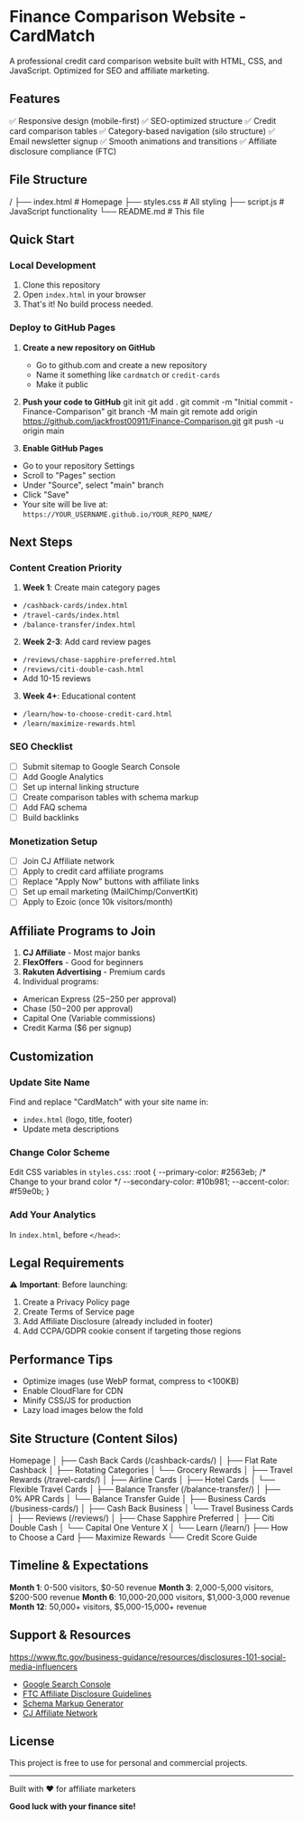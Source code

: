 # Finance Comparison Website - CardMatch

A professional credit card comparison website built with HTML, CSS, and JavaScript. Optimized for SEO and affiliate marketing.

## Features

✅ Responsive design (mobile-first)
✅ SEO-optimized structure
✅ Credit card comparison tables
✅ Category-based navigation (silo structure)
✅ Email newsletter signup
✅ Smooth animations and transitions
✅ Affiliate disclosure compliance (FTC)

## File Structure

/
├── index.html          # Homepage
├── styles.css          # All styling
├── script.js           # JavaScript functionality
└── README.md           # This file

## Quick Start

### Local Development

1. Clone this repository
2. Open `index.html` in your browser
3. That's it! No build process needed.

### Deploy to GitHub Pages

1. **Create a new repository on GitHub**
   - Go to github.com and create a new repository
   - Name it something like `cardmatch` or `credit-cards`
   - Make it public

2. **Push your code to GitHub**
git init
git add .
git commit -m "Initial commit - Finance-Comparison"
git branch -M main
git remote add origin https://github.com/jackfrost00911/Finance-Comparison.git
git push -u origin main


3. **Enable GitHub Pages**
- Go to your repository Settings
- Scroll to "Pages" section
- Under "Source", select "main" branch
- Click "Save"
- Your site will be live at: `https://YOUR_USERNAME.github.io/YOUR_REPO_NAME/`

## Next Steps

### Content Creation Priority

1. **Week 1**: Create main category pages
- `/cashback-cards/index.html`
- `/travel-cards/index.html`
- `/balance-transfer/index.html`

2. **Week 2-3**: Add card review pages
- `/reviews/chase-sapphire-preferred.html`
- `/reviews/citi-double-cash.html`
- Add 10-15 reviews

3. **Week 4+**: Educational content
- `/learn/how-to-choose-credit-card.html`
- `/learn/maximize-rewards.html`

### SEO Checklist

- [ ] Submit sitemap to Google Search Console
- [ ] Add Google Analytics
- [ ] Set up internal linking structure
- [ ] Create comparison tables with schema markup
- [ ] Add FAQ schema
- [ ] Build backlinks

### Monetization Setup

- [ ] Join CJ Affiliate network
- [ ] Apply to credit card affiliate programs
- [ ] Replace "Apply Now" buttons with affiliate links
- [ ] Set up email marketing (MailChimp/ConvertKit)
- [ ] Apply to Ezoic (once 10k visitors/month)

## Affiliate Programs to Join

1. **CJ Affiliate** - Most major banks
2. **FlexOffers** - Good for beginners
3. **Rakuten Advertising** - Premium cards
4. Individual programs:
- American Express ($25-$250 per approval)
- Chase ($50-$200 per approval)
- Capital One (Variable commissions)
- Credit Karma ($6 per signup)

## Customization

### Update Site Name
Find and replace "CardMatch" with your site name in:
- `index.html` (logo, title, footer)
- Update meta descriptions

### Change Color Scheme
Edit CSS variables in `styles.css`:
:root {
--primary-color: #2563eb;  /* Change to your brand color */
--secondary-color: #10b981;
--accent-color: #f59e0b;
}


### Add Your Analytics
In `index.html`, before `</head>`:


## Legal Requirements

⚠️ **Important**: Before launching:

1. Create a Privacy Policy page
2. Create Terms of Service page
3. Add Affiliate Disclosure (already included in footer)
4. Add CCPA/GDPR cookie consent if targeting those regions

## Performance Tips

- Optimize images (use WebP format, compress to <100KB)
- Enable CloudFlare for CDN
- Minify CSS/JS for production
- Lazy load images below the fold

## Site Structure (Content Silos)

Homepage
│
├── Cash Back Cards (/cashback-cards/)
│   ├── Flat Rate Cashback
│   ├── Rotating Categories
│   └── Grocery Rewards
│
├── Travel Rewards (/travel-cards/)
│   ├── Airline Cards
│   ├── Hotel Cards
│   └── Flexible Travel Cards
│
├── Balance Transfer (/balance-transfer/)
│   ├── 0% APR Cards
│   └── Balance Transfer Guide
│
├── Business Cards (/business-cards/)
│   ├── Cash Back Business
│   └── Travel Business Cards
│
├── Reviews (/reviews/)
│   ├── Chase Sapphire Preferred
│   ├── Citi Double Cash
│   └── Capital One Venture X
│
└── Learn (/learn/)
├── How to Choose a Card
├── Maximize Rewards
└── Credit Score Guide


## Timeline & Expectations

**Month 1**: 0-500 visitors, $0-50 revenue
**Month 3**: 2,000-5,000 visitors, $200-500 revenue
**Month 6**: 10,000-20,000 visitors, $1,000-3,000 revenue
**Month 12**: 50,000+ visitors, $5,000-15,000+ revenue

## Support & Resources
https://www.ftc.gov/business-guidance/resources/disclosures-101-social-media-influencers

- [Google Search Console](https://search.google.com/search-console)
- [FTC Affiliate Disclosure Guidelines](https://www.ftc.gov/business-guidance/resources/disclosures-101-social-media-influencers)
- [Schema Markup Generator](https://technicalseo.com/tools/schema-markup-generator/)
- [CJ Affiliate Network](https://www.cj.com/)

## License

This project is free to use for personal and commercial projects.

---

Built with ❤️ for affiliate marketers

**Good luck with your finance site!**
